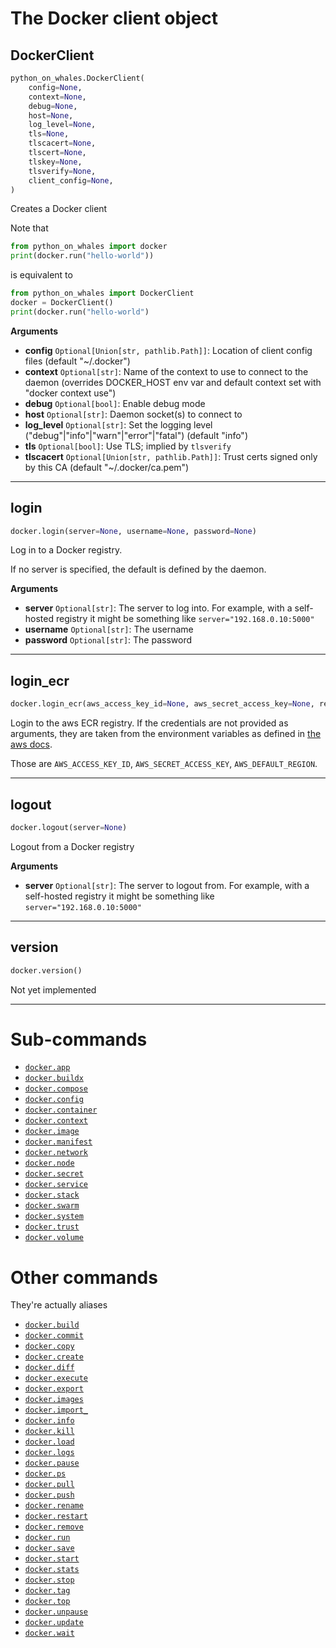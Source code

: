 # The Docker client object


## DockerClient


```python
python_on_whales.DockerClient(
    config=None,
    context=None,
    debug=None,
    host=None,
    log_level=None,
    tls=None,
    tlscacert=None,
    tlscert=None,
    tlskey=None,
    tlsverify=None,
    client_config=None,
)
```


Creates a Docker client

Note that
```python
from python_on_whales import docker
print(docker.run("hello-world"))
```
is equivalent to
```python
from python_on_whales import DockerClient
docker = DockerClient()
print(docker.run("hello-world")
```

__Arguments__

- __config__ `Optional[Union[str, pathlib.Path]]`: Location of client config files (default "~/.docker")
- __context__ `Optional[str]`: Name of the context to use to connect to the
    daemon (overrides DOCKER_HOST env var
    and default context set with "docker context use")
- __debug__ `Optional[bool]`: Enable debug mode
- __host__ `Optional[str]`: Daemon socket(s) to connect to
- __log_level__ `Optional[str]`: Set the logging level ("debug"|"info"|"warn"|"error"|"fatal")
   (default "info")
- __tls__ `Optional[bool]`:  Use TLS; implied by `tlsverify`
- __tlscacert__ `Optional[Union[str, pathlib.Path]]`: Trust certs signed only by this CA (default "~/.docker/ca.pem")


----

## login


```python
docker.login(server=None, username=None, password=None)
```


Log in to a Docker registry.

If no server is specified, the default is defined by the daemon.

__Arguments__

- __server__ `Optional[str]`: The server to log into. For example, with a self-hosted registry
    it might be something like `server="192.168.0.10:5000"`
- __username__ `Optional[str]`: The username
- __password__ `Optional[str]`: The password


----

## login_ecr


```python
docker.login_ecr(aws_access_key_id=None, aws_secret_access_key=None, region_name=None)
```


Login to the aws ECR registry. If the credentials are not provided as
arguments, they are taken from the environment variables as defined
in [the aws docs](https://docs.aws.amazon.com/cli/latest/userguide/cli-configure-envvars.html).

Those are `AWS_ACCESS_KEY_ID`, `AWS_SECRET_ACCESS_KEY`, `AWS_DEFAULT_REGION`.


----

## logout


```python
docker.logout(server=None)
```


Logout from a Docker registry

__Arguments__

- __server__ `Optional[str]`: The server to logout from. For example, with a self-hosted registry
    it might be something like `server="192.168.0.10:5000"`


----

## version


```python
docker.version()
```


Not yet implemented


----



# Sub-commands
* [`docker.app`](sub-commands/app.md)
* [`docker.buildx`](sub-commands/buildx.md)
* [`docker.compose`](sub-commands/compose.md)
* [`docker.config`](sub-commands/config.md)
* [`docker.container`](sub-commands/container.md)
* [`docker.context`](sub-commands/context.md)
* [`docker.image`](sub-commands/image.md)
* [`docker.manifest`](sub-commands/manifest.md)
* [`docker.network`](sub-commands/network.md)
* [`docker.node`](sub-commands/node.md)
* [`docker.secret`](sub-commands/secret.md)
* [`docker.service`](sub-commands/service.md)
* [`docker.stack`](sub-commands/stack.md)
* [`docker.swarm`](sub-commands/swarm.md)
* [`docker.system`](sub-commands/system.md)
* [`docker.trust`](sub-commands/trust.md)
* [`docker.volume`](sub-commands/volume.md)


# Other commands

They're actually aliases

* [`docker.build`](sub-commands/buildx.md#build)
* [`docker.commit`](sub-commands/container.md#commit)
* [`docker.copy`](sub-commands/container.md#copy)
* [`docker.create`](sub-commands/container.md#create)
* [`docker.diff`](sub-commands/container.md#diff)
* [`docker.execute`](sub-commands/container.md#execute)
* [`docker.export`](sub-commands/container.md#export)
* [`docker.images`](sub-commands/image.md#list)
* [`docker.import_`](sub-commands/image.md#import_)
* [`docker.info`](sub-commands/system.md#info)
* [`docker.kill`](sub-commands/container.md#kill)
* [`docker.load`](sub-commands/image.md#load)
* [`docker.logs`](sub-commands/container.md#logs)
* [`docker.pause`](sub-commands/container.md#pause)
* [`docker.ps`](sub-commands/container.md#list)
* [`docker.pull`](sub-commands/image.md#pull)
* [`docker.push`](sub-commands/image.md#push)
* [`docker.rename`](sub-commands/container.md#rename)
* [`docker.restart`](sub-commands/container.md#restart)
* [`docker.remove`](sub-commands/container.md#remove)
* [`docker.run`](sub-commands/container.md#run)
* [`docker.save`](sub-commands/image.md#save)
* [`docker.start`](sub-commands/container.md#start)
* [`docker.stats`](sub-commands/container.md#stats)
* [`docker.stop`](sub-commands/container.md#stop)
* [`docker.tag`](sub-commands/image.md#tag)
* [`docker.top`](sub-commands/container.md#stop)
* [`docker.unpause`](sub-commands/container.md#unpause)
* [`docker.update`](sub-commands/container.md#update)
* [`docker.wait`](sub-commands/container.md#wait)
